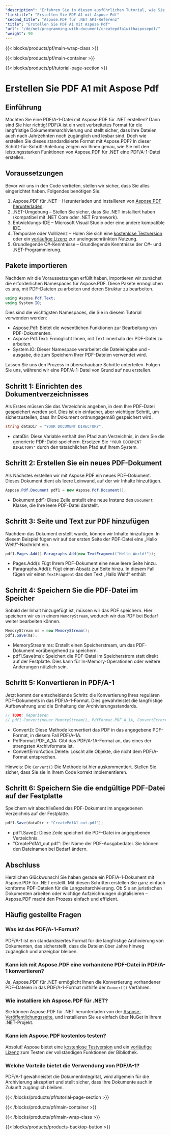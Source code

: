 ```yaml
---
"description": "Erfahren Sie in diesem ausführlichen Tutorial, wie Sie mit Aspose.PDF für .NET PDF/A-1-Dateien erstellen. Schritt-für-Schritt-Anleitung mit Codebeispielen und Erklärungen."
"linktitle": "Erstellen Sie PDF A1 mit Aspose Pdf"
"second_title": "Aspose.PDF für .NET API-Referenz"
"title": "Erstellen Sie PDF A1 mit Aspose Pdf"
"url": "/de/net/programming-with-document/createpdfa1withasposepdf/"
"weight": 90
---
```


{{< blocks/products/pf/main-wrap-class >}}

{{< blocks/products/pf/main-container >}}

{{< blocks/products/pf/tutorial-page-section >}}

# Erstellen Sie PDF A1 mit Aspose Pdf

## Einführung

Möchten Sie eine PDF/A-1-Datei mit Aspose.PDF für .NET erstellen? Dann sind Sie hier richtig! PDF/A ist ein weit verbreitetes Format für die langfristige Dokumentenarchivierung und stellt sicher, dass Ihre Dateien auch nach Jahrzehnten noch zugänglich und lesbar sind. Doch wie erstellen Sie dieses standardisierte Format mit Aspose.PDF? In dieser Schritt-für-Schritt-Anleitung zeigen wir Ihnen genau, wie Sie mit den leistungsstarken Funktionen von Aspose.PDF für .NET eine PDF/A-1-Datei erstellen.

## Voraussetzungen

Bevor wir uns in den Code vertiefen, stellen wir sicher, dass Sie alles eingerichtet haben. Folgendes benötigen Sie:

1. Aspose.PDF für .NET – Herunterladen und installieren von [Aspose PDF herunterladen](https://releases.aspose.com/pdf/net/).
2. .NET-Umgebung – Stellen Sie sicher, dass Sie .NET installiert haben (kompatibel mit .NET Core oder .NET Framework).
3. Entwicklungs-IDE – Microsoft Visual Studio oder eine andere kompatible IDE.
4. Temporäre oder Volllizenz – Holen Sie sich eine [kostenlose Testversion](https://releases.aspose.com/) oder ein [vorläufige Lizenz](https://purchase.aspose.com/temporary-license/) zur uneingeschränkten Nutzung.
5. Grundlegende C#-Kenntnisse – Grundlegende Kenntnisse der C#- und .NET-Programmierung.

## Pakete importieren

Nachdem wir die Voraussetzungen erfüllt haben, importieren wir zunächst die erforderlichen Namespaces für Aspose.PDF. Diese Pakete ermöglichen es uns, mit PDF-Dateien zu arbeiten und deren Struktur zu bearbeiten.

```csharp
using Aspose.Pdf.Text;
using System.IO;
```

Dies sind die wichtigsten Namespaces, die Sie in diesem Tutorial verwenden werden:
- Aspose.Pdf: Bietet die wesentlichen Funktionen zur Bearbeitung von PDF-Dokumenten.
- Aspose.Pdf.Text: Ermöglicht Ihnen, mit Text innerhalb der PDF-Datei zu arbeiten.
- System.IO: Dieser Namespace verarbeitet die Dateieingabe und -ausgabe, die zum Speichern Ihrer PDF-Dateien verwendet wird.

Lassen Sie uns den Prozess in überschaubare Schritte unterteilen. Folgen Sie uns, während wir eine PDF/A-1-Datei von Grund auf neu erstellen.

## Schritt 1: Einrichten des Dokumentverzeichnisses

Als Erstes müssen Sie das Verzeichnis angeben, in dem Ihre PDF-Datei gespeichert werden soll. Dies ist ein einfacher, aber wichtiger Schritt, um sicherzustellen, dass Ihr Dokument ordnungsgemäß gespeichert wird.

```csharp
string dataDir = "YOUR DOCUMENT DIRECTORY";
```

- dataDir: Diese Variable enthält den Pfad zum Verzeichnis, in dem Sie die generierte PDF-Datei speichern. Ersetzen Sie `"YOUR DOCUMENT DIRECTORY"` durch den tatsächlichen Pfad auf Ihrem System.

## Schritt 2: Erstellen Sie ein neues PDF-Dokument

Als Nächstes erstellen wir mit Aspose.PDF ein neues PDF-Dokument. Dieses Dokument dient als leere Leinwand, auf der wir Inhalte hinzufügen.

```csharp
Aspose.Pdf.Document pdf1 = new Aspose.Pdf.Document();
```

- Dokument pdf1: Diese Zeile erstellt eine neue Instanz des `Document` Klasse, die Ihre leere PDF-Datei darstellt.

## Schritt 3: Seite und Text zur PDF hinzufügen

Nachdem das Dokument erstellt wurde, können wir Inhalte hinzufügen. In diesem Beispiel fügen wir auf der ersten Seite der PDF-Datei eine „Hallo Welt!“-Nachricht ein.

```csharp
pdf1.Pages.Add().Paragraphs.Add(new TextFragment("Hello World!"));
```

- Pages.Add(): Fügt Ihrem PDF-Dokument eine neue leere Seite hinzu.
- Paragraphs.Add(): Fügt einen Absatz zur Seite hinzu. In diesem Fall fügen wir einen `TextFragment` das den Text „Hallo Welt!“ enthält

## Schritt 4: Speichern Sie die PDF-Datei im Speicher

Sobald der Inhalt hinzugefügt ist, müssen wir das PDF speichern. Hier speichern wir es in einem `MemoryStream`, wodurch wir das PDF bei Bedarf weiter bearbeiten können.

```csharp
MemoryStream ms = new MemoryStream();
pdf1.Save(ms);
```

- MemoryStream ms: Erstellt einen Speicherstream, um das PDF-Dokument vorübergehend zu speichern.
- pdf1.Save(ms): Speichert die PDF-Datei im Speicherstrom statt direkt auf der Festplatte. Dies kann für In-Memory-Operationen oder weitere Änderungen nützlich sein.

## Schritt 5: Konvertieren in PDF/A-1

Jetzt kommt der entscheidende Schritt: die Konvertierung Ihres regulären PDF-Dokuments in das PDF/A-1-Format. Dies gewährleistet die langfristige Aufbewahrung und die Einhaltung der Archivierungsstandards.

```csharp
// TODO: Reparieren
// pdf1.Convert(neuer MemoryStream(), PdfFormat.PDF_A_1A, ConvertErrorAction.Delete);
```

- Convert(): Diese Methode konvertiert das PDF in das angegebene PDF-Format, in diesem Fall PDF/A-1A.
- PdfFormat.PDF_A_1A: Gibt das PDF/A-1A-Format an, das eines der strengsten Archivformate ist.
- ConvertErrorAction.Delete: Löscht alle Objekte, die nicht dem PDF/A-Format entsprechen.

Hinweis: Die `Convert()` Die Methode ist hier auskommentiert. Stellen Sie sicher, dass Sie sie in Ihrem Code korrekt implementieren.

## Schritt 6: Speichern Sie die endgültige PDF-Datei auf der Festplatte

Speichern wir abschließend das PDF-Dokument im angegebenen Verzeichnis auf der Festplatte.

```csharp
pdf1.Save(dataDir + "CreatePdfA1_out.pdf");
```

- pdf1.Save(): Diese Zeile speichert die PDF-Datei im angegebenen Verzeichnis.
- "CreatePdfA1_out.pdf": Der Name der PDF-Ausgabedatei. Sie können den Dateinamen bei Bedarf ändern.

## Abschluss

Herzlichen Glückwunsch! Sie haben gerade ein PDF/A-1-Dokument mit Aspose.PDF für .NET erstellt. Mit diesen Schritten erstellen Sie ganz einfach konforme PDF-Dateien für die Langzeitarchivierung. Ob Sie an juristischen Dokumenten arbeiten oder wichtige Aufzeichnungen digitalisieren – Aspose.PDF macht den Prozess einfach und effizient.

## Häufig gestellte Fragen

### Was ist das PDF/A-1-Format?  
PDF/A-1 ist ein standardisiertes Format für die langfristige Archivierung von Dokumenten, das sicherstellt, dass die Dateien über Jahre hinweg zugänglich und anzeigbar bleiben.

### Kann ich mit Aspose.PDF eine vorhandene PDF-Datei in PDF/A-1 konvertieren?  
Ja, Aspose.PDF für .NET ermöglicht Ihnen die Konvertierung vorhandener PDF-Dateien in das PDF/A-1-Format mithilfe der `Convert()` Verfahren.

### Wie installiere ich Aspose.PDF für .NET?  
Sie können Aspose.PDF für .NET herunterladen von der [Aspose-Veröffentlichungsseite](https://releases.aspose.com/pdf/net/), und installieren Sie es einfach über NuGet in Ihrem .NET-Projekt.

### Kann ich Aspose.PDF kostenlos testen?  
Absolut! Aspose bietet eine [kostenlose Testversion](https://releases.aspose.com/) und ein [vorläufige Lizenz](https://purchase.aspose.com/temporary-license/) zum Testen der vollständigen Funktionen der Bibliothek.

### Welche Vorteile bietet die Verwendung von PDF/A-1?  
PDF/A-1 gewährleistet die Dokumentintegrität, wird allgemein für die Archivierung akzeptiert und stellt sicher, dass Ihre Dokumente auch in Zukunft zugänglich bleiben.

{{< /blocks/products/pf/tutorial-page-section >}}

{{< /blocks/products/pf/main-container >}}

{{< /blocks/products/pf/main-wrap-class >}}

{{< blocks/products/products-backtop-button >}}